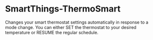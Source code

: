 # SmartThings-ThermoSmart
Changes your smart thermostat settings automatically in response to a mode change. You can either SET the thermostat to your desired temperature or RESUME the regular schedule.
